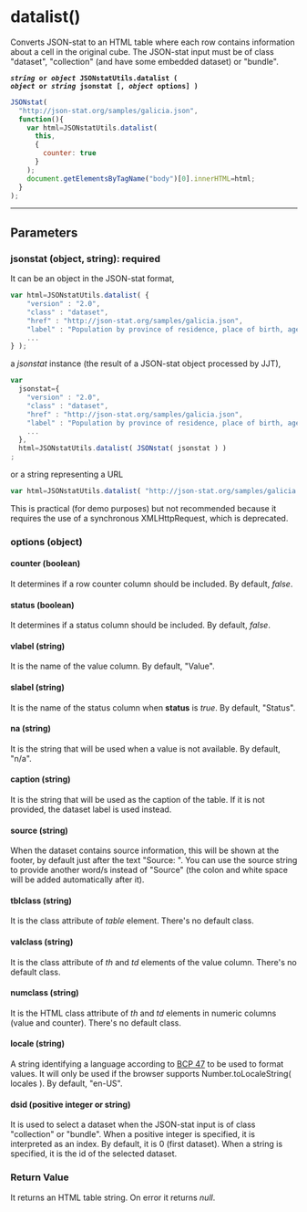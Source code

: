 # datalist()

Converts JSON-stat to an HTML table where each row contains information about a cell in the original cube. The JSON-stat input must be of class "dataset", "collection" (and have some embedded dataset) or "bundle".

**<code><i>string</i> or <i>object</i> JSONstatUtils.datalist ( <i>object</i> or <i>string</i> jsonstat [, <i>object</i> options] )
</code>**

```js
JSONstat(
  "http://json-stat.org/samples/galicia.json",
  function(){
    var html=JSONstatUtils.datalist(
      this,
      {
        counter: true
      }
    );
    document.getElementsByTagName("body")[0].innerHTML=html;
  }
);
```

***

## Parameters

### jsonstat (object, string): required

It can be an object in the JSON-stat format,

```js
var html=JSONstatUtils.datalist( {
    "version" : "2.0",
    "class" : "dataset",
    "href" : "http://json-stat.org/samples/galicia.json",
    "label" : "Population by province of residence, place of birth, age, gender and year in Galicia",
    ...
} );
```

a *jsonstat* instance (the result of a JSON-stat object processed by JJT),

```js
var
  jsonstat={
    "version" : "2.0",
    "class" : "dataset",
    "href" : "http://json-stat.org/samples/galicia.json",
    "label" : "Population by province of residence, place of birth, age, gender and year in Galicia",
    ...
  },
  html=JSONstatUtils.datalist( JSONstat( jsonstat ) )
;
```

or a string representing a URL

```js
var html=JSONstatUtils.datalist( "http://json-stat.org/samples/galicia.json" );
```

This is practical (for demo purposes) but not recommended because it requires the use of a synchronous XMLHttpRequest, which is deprecated.

### options (object)

#### counter (boolean)

It determines if a row counter column should be included. By default, *false*.

#### status (boolean)

It determines if a status column should be included. By default, *false*.

#### vlabel (string)

It is the name of the value column. By default, "Value".

#### slabel (string)

It is the name of the status column when **status** is *true*. By default, "Status".

#### na (string)

It is the string that will be used when a value is not available. By default, "n/a".

#### caption (string)

It is the string that will be used as the caption of the table. If it is not provided, the dataset label is used instead.

#### source (string)

When the dataset contains source information, this will be shown at the footer, by default just after the text "Source: ". You can use the source string to provide another word/s instead of "Source" (the colon and white space will be added automatically after it).

#### tblclass (string)

It is the class attribute of *table* element. There's no default class.

#### valclass (string)

It is the class attribute of *th* and *td* elements of the value column. There's no default class.

#### numclass (string)

It is the HTML class attribute of *th* and *td* elements in numeric columns (value and counter). There's no default class.

#### locale (string)

A string identifying a language according to [BCP 47](http://tools.ietf.org/html/rfc5646) to be used to format values. It will only be used if the browser supports Number.toLocaleString( locales ). By default, "en-US".

#### dsid (positive integer or string)

It is used to select a dataset when the JSON-stat input is of class "collection" or "bundle". When a positive integer is specified, it is interpreted as an index. By default, it is 0 (first dataset).  When a string is specified, it is the id of the selected dataset.

### Return Value

It returns an HTML table string. On error it returns *null*.
